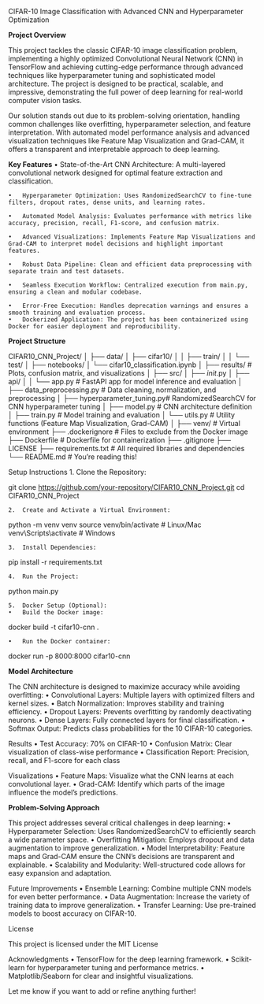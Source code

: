 CIFAR-10 Image Classification with Advanced CNN and Hyperparameter Optimization

**Project Overview**

This project tackles the classic CIFAR-10 image classification problem, implementing a highly optimized Convolutional Neural Network (CNN) in TensorFlow and achieving cutting-edge performance through advanced techniques like hyperparameter tuning and sophisticated model architecture. The project is designed to be practical, scalable, and impressive, demonstrating the full power of deep learning for real-world computer vision tasks.

Our solution stands out due to its problem-solving orientation, handling common challenges like overfitting, hyperparameter selection, and feature interpretation. With automated model performance analysis and advanced visualization techniques like Feature Map Visualization and Grad-CAM, it offers a transparent and interpretable approach to deep learning.

**Key Features**
	•	State-of-the-Art CNN Architecture: A multi-layered convolutional network designed for optimal feature extraction and classification.
 
	•	Hyperparameter Optimization: Uses RandomizedSearchCV to fine-tune filters, dropout rates, dense units, and learning rates.
 
	•	Automated Model Analysis: Evaluates performance with metrics like accuracy, precision, recall, F1-score, and confusion matrix.
 
	•	Advanced Visualizations: Implements Feature Map Visualizations and Grad-CAM to interpret model decisions and highlight important features.
 
	•	Robust Data Pipeline: Clean and efficient data preprocessing with separate train and test datasets.
 
	•	Seamless Execution Workflow: Centralized execution from main.py, ensuring a clean and modular codebase.
 
	•	Error-Free Execution: Handles deprecation warnings and ensures a smooth training and evaluation process.
	•	Dockerized Application: The project has been containerized using Docker for easier deployment and reproducibility.

**Project Structure**

CIFAR10_CNN_Project/
│
├── data/
│   ├── cifar10/
│   │   ├── train/
│   │   └── test/
│
├── notebooks/
│   └── cifar10_classification.ipynb
│
├── results/                    # Plots, confusion matrix, and visualizations
│
├── src/
│   ├── _init_.py
│   ├── api/
│   │   └── app.py              # FastAPI app for model inference and evaluation
│   ├── data_preprocessing.py   # Data cleaning, normalization, and preprocessing
│   ├── hyperparameter_tuning.py# RandomizedSearchCV for CNN hyperparameter tuning
│   ├── model.py                # CNN architecture definition
│   ├── train.py                # Model training and evaluation
│   └── utils.py                # Utility functions (Feature Map Visualization, Grad-CAM)
│
├── venv/                       # Virtual environment
├── .dockerignore               # Files to exclude from the Docker image
├── Dockerfile                  # Dockerfile for containerization
├── .gitignore
├── LICENSE
├── requirements.txt            # All required libraries and dependencies
└── README.md                   # You’re reading this!

Setup Instructions
	1.	Clone the Repository:

git clone https://github.com/your-repository/CIFAR10_CNN_Project.git
cd CIFAR10_CNN_Project


	2.	Create and Activate a Virtual Environment:

python -m venv venv
source venv/bin/activate      # Linux/Mac
venv\Scripts\activate         # Windows


	3.	Install Dependencies:

pip install -r requirements.txt


	4.	Run the Project:

python main.py


	5.	Docker Setup (Optional):
	•	Build the Docker image:

docker build -t cifar10-cnn .


	•	Run the Docker container:

docker run -p 8000:8000 cifar10-cnn



**Model Architecture**

The CNN architecture is designed to maximize accuracy while avoiding overfitting:
	•	Convolutional Layers: Multiple layers with optimized filters and kernel sizes.
	•	Batch Normalization: Improves stability and training efficiency.
	•	Dropout Layers: Prevents overfitting by randomly deactivating neurons.
	•	Dense Layers: Fully connected layers for final classification.
	•	Softmax Output: Predicts class probabilities for the 10 CIFAR-10 categories.

Results
	•	Test Accuracy: 70% on CIFAR-10
	•	Confusion Matrix: Clear visualization of class-wise performance
	•	Classification Report: Precision, recall, and F1-score for each class

Visualizations
	•	Feature Maps: Visualize what the CNN learns at each convolutional layer.
	•	Grad-CAM: Identify which parts of the image influence the model’s predictions.

**Problem-Solving Approach**

This project addresses several critical challenges in deep learning:
	•	Hyperparameter Selection: Uses RandomizedSearchCV to efficiently search a wide parameter space.
	•	Overfitting Mitigation: Employs dropout and data augmentation to improve generalization.
	•	Model Interpretability: Feature maps and Grad-CAM ensure the CNN’s decisions are transparent and explainable.
	•	Scalability and Modularity: Well-structured code allows for easy expansion and adaptation.

Future Improvements
	•	Ensemble Learning: Combine multiple CNN models for even better performance.
	•	Data Augmentation: Increase the variety of training data to improve generalization.
	•	Transfer Learning: Use pre-trained models to boost accuracy on CIFAR-10.

License

This project is licensed under the MIT License

Acknowledgments
	•	TensorFlow for the deep learning framework.
	•	Scikit-learn for hyperparameter tuning and performance metrics.
	•	Matplotlib/Seaborn for clear and insightful visualizations.

Let me know if you want to add or refine anything further!